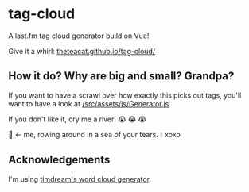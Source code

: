 # tag-cloud
A last.fm tag cloud generator build on Vue!

Give it a whirl: [theteacat.github.io/tag-cloud/](https://pedanticat.github.io/tag-cloud/)


## How it do? Why are big and small? Grandpa?

If you want to have a scrawl over how exactly this picks out tags, you'll want to have a look at [/src/assets/js/Generator.js](https://github.com/TheTeaCat/tag-cloud/blob/master/src/assets/js/Generator.js).

If you don't like it, cry me a river! :sob: :sob: :sob:

:rowboat: <- me, rowing around in a sea of your tears. :droplet: xoxo

## Acknowledgements

I'm using [timdream's word cloud generator](https://github.com/timdream/wordcloud2.js/).
